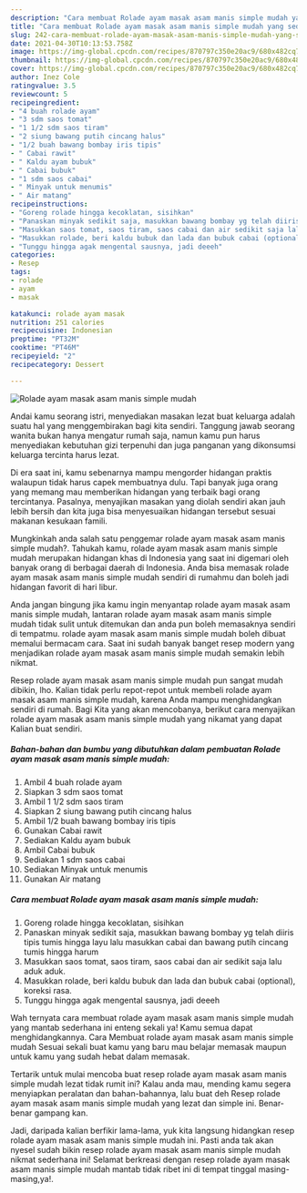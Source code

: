 ```yaml
---
description: "Cara membuat Rolade ayam masak asam manis simple mudah yang sedap dan Mudah Dibuat"
title: "Cara membuat Rolade ayam masak asam manis simple mudah yang sedap dan Mudah Dibuat"
slug: 242-cara-membuat-rolade-ayam-masak-asam-manis-simple-mudah-yang-sedap-dan-mudah-dibuat
date: 2021-04-30T10:13:53.758Z
image: https://img-global.cpcdn.com/recipes/870797c350e20ac9/680x482cq70/rolade-ayam-masak-asam-manis-simple-mudah-foto-resep-utama.jpg
thumbnail: https://img-global.cpcdn.com/recipes/870797c350e20ac9/680x482cq70/rolade-ayam-masak-asam-manis-simple-mudah-foto-resep-utama.jpg
cover: https://img-global.cpcdn.com/recipes/870797c350e20ac9/680x482cq70/rolade-ayam-masak-asam-manis-simple-mudah-foto-resep-utama.jpg
author: Inez Cole
ratingvalue: 3.5
reviewcount: 5
recipeingredient:
- "4 buah rolade ayam"
- "3 sdm saos tomat"
- "1 1/2 sdm saos tiram"
- "2 siung bawang putih cincang halus"
- "1/2 buah bawang bombay iris tipis"
- " Cabai rawit"
- " Kaldu ayam bubuk"
- " Cabai bubuk"
- "1 sdm saos cabai"
- " Minyak untuk menumis"
- " Air matang"
recipeinstructions:
- "Goreng rolade hingga kecoklatan, sisihkan"
- "Panaskan minyak sedikit saja, masukkan bawang bombay yg telah diiris tipis tumis hingga layu lalu masukkan cabai dan bawang putih cincang tumis hingga harum"
- "Masukkan saos tomat, saos tiram, saos cabai dan air sedikit saja lalu aduk aduk."
- "Masukkan rolade, beri kaldu bubuk dan lada dan bubuk cabai (optional), koreksi rasa."
- "Tunggu hingga agak mengental sausnya, jadi deeeh"
categories:
- Resep
tags:
- rolade
- ayam
- masak

katakunci: rolade ayam masak 
nutrition: 251 calories
recipecuisine: Indonesian
preptime: "PT32M"
cooktime: "PT46M"
recipeyield: "2"
recipecategory: Dessert

---
```



![Rolade ayam masak asam manis simple mudah](https://img-global.cpcdn.com/recipes/870797c350e20ac9/680x482cq70/rolade-ayam-masak-asam-manis-simple-mudah-foto-resep-utama.jpg)

Andai kamu seorang istri, menyediakan masakan lezat buat keluarga adalah suatu hal yang menggembirakan bagi kita sendiri. Tanggung jawab seorang  wanita bukan hanya mengatur rumah saja, namun kamu pun harus menyediakan kebutuhan gizi terpenuhi dan juga panganan yang dikonsumsi keluarga tercinta harus lezat.

Di era  saat ini, kamu sebenarnya mampu mengorder hidangan praktis walaupun tidak harus capek membuatnya dulu. Tapi banyak juga orang yang memang mau memberikan hidangan yang terbaik bagi orang tercintanya. Pasalnya, menyajikan masakan yang diolah sendiri akan jauh lebih bersih dan kita juga bisa menyesuaikan hidangan tersebut sesuai makanan kesukaan famili. 



Mungkinkah anda salah satu penggemar rolade ayam masak asam manis simple mudah?. Tahukah kamu, rolade ayam masak asam manis simple mudah merupakan hidangan khas di Indonesia yang saat ini digemari oleh banyak orang di berbagai daerah di Indonesia. Anda bisa memasak rolade ayam masak asam manis simple mudah sendiri di rumahmu dan boleh jadi hidangan favorit di hari libur.

Anda jangan bingung jika kamu ingin menyantap rolade ayam masak asam manis simple mudah, lantaran rolade ayam masak asam manis simple mudah tidak sulit untuk ditemukan dan anda pun boleh memasaknya sendiri di tempatmu. rolade ayam masak asam manis simple mudah boleh dibuat memalui bermacam cara. Saat ini sudah banyak banget resep modern yang menjadikan rolade ayam masak asam manis simple mudah semakin lebih nikmat.

Resep rolade ayam masak asam manis simple mudah pun sangat mudah dibikin, lho. Kalian tidak perlu repot-repot untuk membeli rolade ayam masak asam manis simple mudah, karena Anda mampu menghidangkan sendiri di rumah. Bagi Kita yang akan mencobanya, berikut cara menyajikan rolade ayam masak asam manis simple mudah yang nikamat yang dapat Kalian buat sendiri.

<!--inarticleads1-->

##### Bahan-bahan dan bumbu yang dibutuhkan dalam pembuatan Rolade ayam masak asam manis simple mudah:

1. Ambil 4 buah rolade ayam
1. Siapkan 3 sdm saos tomat
1. Ambil 1 1/2 sdm saos tiram
1. Siapkan 2 siung bawang putih cincang halus
1. Ambil 1/2 buah bawang bombay iris tipis
1. Gunakan  Cabai rawit
1. Sediakan  Kaldu ayam bubuk
1. Ambil  Cabai bubuk
1. Sediakan 1 sdm saos cabai
1. Sediakan  Minyak untuk menumis
1. Gunakan  Air matang




<!--inarticleads2-->

##### Cara membuat Rolade ayam masak asam manis simple mudah:

1. Goreng rolade hingga kecoklatan, sisihkan
1. Panaskan minyak sedikit saja, masukkan bawang bombay yg telah diiris tipis tumis hingga layu lalu masukkan cabai dan bawang putih cincang tumis hingga harum
1. Masukkan saos tomat, saos tiram, saos cabai dan air sedikit saja lalu aduk aduk.
1. Masukkan rolade, beri kaldu bubuk dan lada dan bubuk cabai (optional), koreksi rasa.
1. Tunggu hingga agak mengental sausnya, jadi deeeh




Wah ternyata cara membuat rolade ayam masak asam manis simple mudah yang mantab sederhana ini enteng sekali ya! Kamu semua dapat menghidangkannya. Cara Membuat rolade ayam masak asam manis simple mudah Sesuai sekali buat kamu yang baru mau belajar memasak maupun untuk kamu yang sudah hebat dalam memasak.

Tertarik untuk mulai mencoba buat resep rolade ayam masak asam manis simple mudah lezat tidak rumit ini? Kalau anda mau, mending kamu segera menyiapkan peralatan dan bahan-bahannya, lalu buat deh Resep rolade ayam masak asam manis simple mudah yang lezat dan simple ini. Benar-benar gampang kan. 

Jadi, daripada kalian berfikir lama-lama, yuk kita langsung hidangkan resep rolade ayam masak asam manis simple mudah ini. Pasti anda tak akan nyesel sudah bikin resep rolade ayam masak asam manis simple mudah nikmat sederhana ini! Selamat berkreasi dengan resep rolade ayam masak asam manis simple mudah mantab tidak ribet ini di tempat tinggal masing-masing,ya!.

